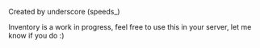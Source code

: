 Created by underscore (speeds_)

Inventory is a work in progress, feel free to use this in your server, let me know if you do :)